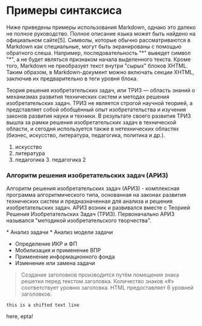 Примеры синтаксиса
==================

Ниже приведены примеры использования Markdown, однако это далеко не полное
руководство. Полное описание языка может быть найдено на официальном сайте[5].
Символы, которые обычно рассматриваются в Markdown как специальные, могут быть
экранированы с помощью обратного слеша. Например, последовательность "\*"
выведет символ "*", а не будет являться признаком начала выделенного текста.
Кроме того, Markdown не преобразует текст внутри "сырых" блоков XHTML. Таким
образом, в Markdown-документ можно включать секции XHTML, заключив их
предварительно в теги уровня блока.

Теория решения изобретательских задач, или ТРИЗ — область знаний о механизмах
развития технических систем и методах решения изобретательских задач. ТРИЗ не
является строгой научной теорией, а представляет собой обобщённый опыт
изобретательства и изучения законов развития науки и техники. В результате
своего развития ТРИЗ вышла за рамки решения изобретательских задач в технической
области, и сегодня используется также в нетехнических областях (бизнес,
искусство, литература, педагогика, политика и др.).
1. искусство
2. литература
3. педагогика
3\. педагогика 2


### Алгоритм решения изобретательских задач (АРИЗ)
    
Алгоритм решения изобретательских задач (АРИЗ) - комплексная программа
алгоритмического типа, основанная на законах развития технических систем и
предназначенная для анализа и решения изобретательских задач. АРИЗ возник и
развивался вместе с Теорией Решения Изобретательских Задач (ТРИЗ). Первоначально
АРИЗ назывался "методикой изобретательского творчества". 

\* Анализ задачи
\* Анализ модели задачи
* Определение ИКР и ФП
* Мобилизация и применение ВПР
* Применение информационного фонда
* Изменение или замена задачи

> Создание заголовков производится путём помещения знака решетки перед текстом
> заголовка. Количество знаков «#» соответствует уровню заголовка. HTML
> предоставляет 6 уровней заголовков.

    this is a shifted text line
  here, epta!
